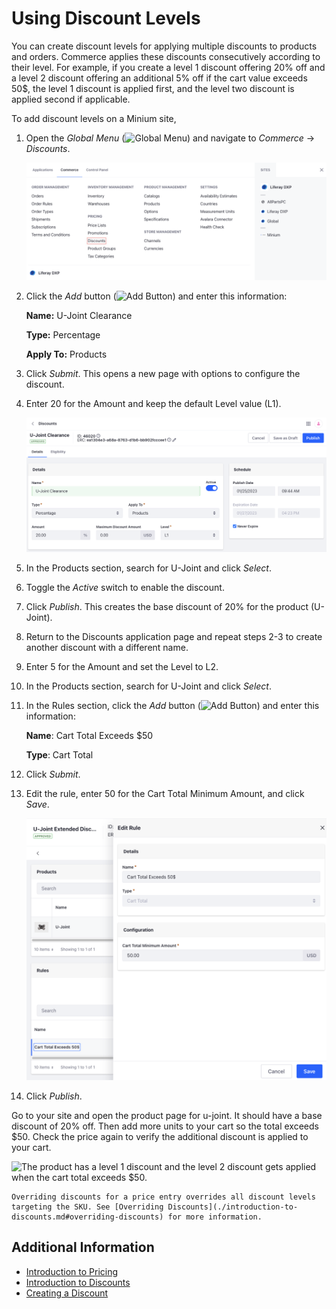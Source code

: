 # Using Discount Levels

You can create discount levels for applying multiple discounts to products and orders. Commerce applies these discounts consecutively according to their level. For example, if you create a level 1 discount offering 20% off and a level 2 discount offering an additional 5% off if the cart value exceeds 50$, the level 1 discount is applied first, and the level two discount is applied second if applicable.

To add discount levels on a Minium site,

1. Open the *Global Menu* (![Global Menu](../../images/icon-applications-menu.png)) and navigate to *Commerce* &rarr; *Discounts*.

   ![Open the Global Menu and navigate to the Discounts application.](./using-discount-levels/images/01.png)

1. Click the *Add* button (![Add Button](../../images/icon-add.png)) and enter this information:

   **Name:** U-Joint Clearance

   **Type:** Percentage

   **Apply To:** Products

1. Click *Submit*. This opens a new page with options to configure the discount.

1. Enter 20 for the Amount and keep the default Level value (L1).

   ![Enter 20 for the Amount and keep the default Level value (L1)](./using-discount-levels/images/02.png)

1. In the Products section, search for U-Joint and click *Select*.

1. Toggle the *Active* switch to enable the discount.

1. Click *Publish*. This creates the base discount of 20% for the product (U-Joint).

1. Return to the Discounts application page and repeat steps 2-3 to create another discount with a different name.

1. Enter 5 for the Amount and set the Level to L2.

1. In the Products section, search for U-Joint and click *Select*.

1. In the Rules section, click the *Add* button (![Add Button](../../images/icon-add.png)) and enter this information:

   **Name**: Cart Total Exceeds $50

   **Type**: Cart Total

1. Click *Submit*.

1. Edit the rule, enter 50 for the Cart Total Minimum Amount, and click *Save*.

   ![Enter 50.00 for the Cart Total Minimum Amount value and click Save.](./using-discount-levels/images/03.png)

1. Click *Publish*.

Go to your site and open the product page for u-joint. It should have a base discount of 20% off. Then add more units to your cart so the total exceeds $50. Check the price again to verify the additional discount is applied to your cart.

![The product has a level 1 discount and the level 2 discount gets applied when the cart total exceeds $50.](./using-discount-levels/images/04.gif)

```{note}
Overriding discounts for a price entry overrides all discount levels targeting the SKU. See [Overriding Discounts](./introduction-to-discounts.md#overriding-discounts) for more information.
```

## Additional Information

* [Introduction to Pricing](../introduction-to-pricing.md)
* [Introduction to Discounts](./introduction-to-discounts.md)
* [Creating a Discount](./creating-a-discount.md)
